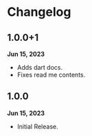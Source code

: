 # Changelog
## 1.0.0+1
**Jun 15, 2023**
- Adds dart docs.
- Fixes read me contents.

## 1.0.0
**Jun 15, 2023**
- Initial Release.